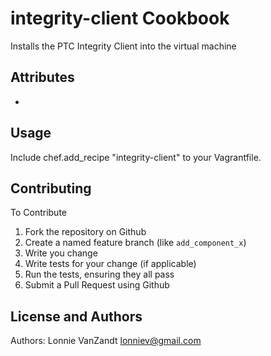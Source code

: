 integrity-client Cookbook
=============
Installs the PTC Integrity Client into the virtual machine

Attributes
----------
*

Usage
-----

Include chef.add_recipe "integrity-client" to your Vagrantfile.

Contributing
------------
To Contribute

1. Fork the repository on Github
2. Create a named feature branch (like `add_component_x`)
3. Write you change
4. Write tests for your change (if applicable)
5. Run the tests, ensuring they all pass
6. Submit a Pull Request using Github

License and Authors
-------------------
Authors: Lonnie VanZandt <lonniev@gmail.com>
